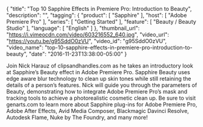 {
  "title": "Top 10 Sapphire Effects in Premiere Pro: Introduction to Beauty",
  "description": "",
  "tagging": {
    "product": [
      "Sapphire"
    ],
    "host": [
      "Adobe Premiere Pro"
    ],
    "series": [
      "Getting Started"
    ],
    "feature": [
      "Beauty / Beauty Studio"
    ],
    "language": [
      "English"
    ]
  },
  "thumbnail_url": "https://i.vimeocdn.com/video/603216552_640.jpg",
  "video_url": "https://youtu.be/g95SddO0zVU",
  "video_id": "g95SddO0zVU",
  "video_name": "top-10-sapphire-effects-in-premiere-pro-introduction-to-beauty",
  "date": "2016-11-23T13:38:00-05:00"
}

Join Nick Harauz of clipsandhandles.com as he takes an introductory look at
Sapphire’s Beauty effect in Adobe Premiere Pro. Sapphire Beauty uses edge
aware blur technology to clean up skin tones while still retaining the details
of a person’s features. Nick will guide you through the parameters of Beauty,
demonstrating how to integrate Adobe Premiere Pro’s mask and tracking tools to
achieve a photorealistic cosmetic clean up. Be sure to visit genarts.com to
learn more about Sapphire plug-ins for Adobe Premiere Pro, Adobe After
Effects, Avid Media Composer, Blackmagic Davinci Resolve, Autodesk Flame, Nuke
by The Foundry, and many more!
